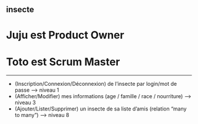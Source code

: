 ## insecte

# Juju est Product Owner
# Toto est Scrum Master

---

* (Inscription/Connexion/Déconnexion) de l’insecte par login/mot de passe --> niveau 1
* (Afficher/Modifier) mes informations (age / famille / race / nourriture) --> niveau 3
* (Ajouter/Lister/Supprimer) un insecte de sa liste d’amis (relation “many to many”) --> niveau 8